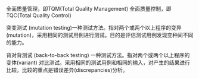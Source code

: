 全面质量管理，即TQM(Total Quality Management)
全面质量控制，即TQC(Total Quality Control)

突变测试 
(mutation testing)一种测试方法。指对两个或两个以上程序的变异(mutation)，采用相同的测试用例进行测试。目的是评估测试用例发现变种间不同的能力。

背对背测试 
(back-to-back testing) 一种测试方法。指对两个或两个以上程序的变体(variant) 对比测试。采用相同的测试用例和相同的输入，对产生的结果进行比较。比较的重点是错误差异(discrepancies)分析。


